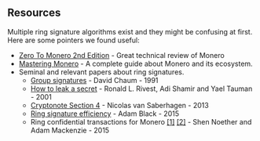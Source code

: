 ## Resources
Multiple ring signature algorithms exist and they might be confusing at first. Here are some pointers we found useful: 
* [Zero To Monero 2nd Edition](https://web.getmonero.org/library/Zero-to-Monero-2-0-0.pdf) - Great technical review of Monero
* [Mastering Monero](https://masteringmonero.com/free-download.html) - A complete guide about Monero and its ecosystem.
* Seminal and relevant papers about ring signatures.
    * [Group signatures](https://link.springer.com/content/pdf/10.1007/3-540-46416-6_22.pdf) - David Chaum - 1991
    * [How to leak a secret](https://link.springer.com/content/pdf/10.1007%252F3-540-45682-1_32.pdf) - Ronald L. Rivest, Adi Shamir and Yael Tauman - 2001
    * [Cryptonote Section 4](https://cryptonote.org/whitepaper.pdf) - Nicolas van Saberhagen - 2013
    * [Ring signature efficiency](https://bitcointalk.org/index.php?topic=972541.msg10619684#msg10619684) - Adam Black - 2015
    * Ring confidential transactions for Monero [[1]](https://www.researchgate.net/publication/311865049_Ring_Confidential_Transactions) [[2]](https://eprint.iacr.org/2015/1098.pdf) - Shen Noether and Adam Mackenzie - 2015
